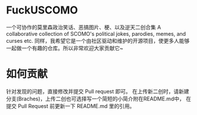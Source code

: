 # FuckUSCOMO
一个可协作的莫里森政治笑话、恶搞图片、梗、以及逆天二创合集 A collaborative collection of SCOMO's political jokes, parodies, memes, and curses etc.
同样，我希望它是一个由社区驱动和维护的开源项目，使更多人能够一起做一个有趣的仓库。所以非常欢迎大家贡献它~

# 如何贡献
针对发现的问题，直接修改并提交 Pull request 即可。
在上传新二创时，请新建分支(Braches)，上传二创也可选择写一个简短的小简介附在README.md中， 在提交 Pull Request 前更新一下 README.md 里的引用。
